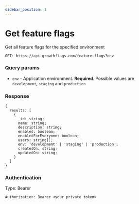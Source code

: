 ```yaml
---
sidebar_position: 1
---
```


# Get feature flags

Get all feature flags for the specified environment

`GET: https://api.growthflags.com/feature-flags?env`

### Query params

- `env` - Application environment. **Required**. Possible values are `development`, `staging` and `production`

### Response

```
{
  results: [
    {
      _id: string;
      name: string;
      description: string;
      enabled: boolean;
      enabledForEveryone: boolean;
      users: string[];
      env: 'development' | 'staging' | 'production';
      createdOn: string;
      updatedOn: string;
    }
  ]
}
```

### Authentication
Type: Bearer
```
Authorization: Bearer <your private token>
```